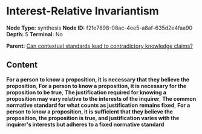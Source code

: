 # Interest-Relative Invariantism

**Node Type:** synthesis
**Node ID:** f2fe7898-08ac-4ee5-a8af-635d2e4faa90
**Depth:** 5
**Terminal:** No

**Parent:** [Can contextual standards lead to contradictory knowledge claims?](can-contextual-standards-lead-to-contradictory-knowledge-claims-antithesis-9fe8eaad-98bb-4934-bffd-d86372eec9cb.md)

## Content

**For a person to know a proposition, it is necessary that they believe the proposition**, **For a person to know a proposition, it is necessary for the proposition to be true**, **The justification required for knowing a proposition may vary relative to the interests of the inquirer**, **The common normative standard for what counts as justification remains fixed**, **For a person to know a proposition, it is sufficient that they believe the proposition, the proposition is true, and justification varies with the inquirer's interests but adheres to a fixed normative standard**
